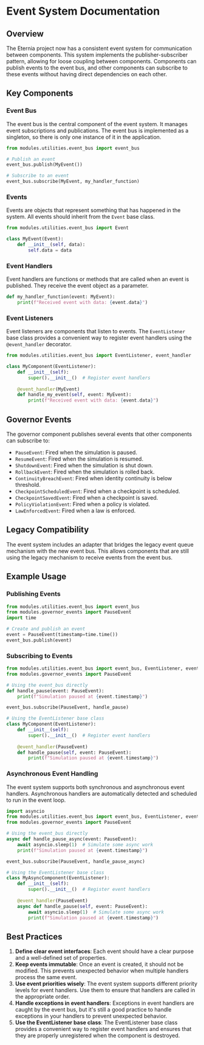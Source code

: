 # Event System Documentation

## Overview

The Eternia project now has a consistent event system for communication between components. This system implements the publisher-subscriber pattern, allowing for loose coupling between components. Components can publish events to the event bus, and other components can subscribe to these events without having direct dependencies on each other.

## Key Components

### Event Bus

The event bus is the central component of the event system. It manages event subscriptions and publications. The event bus is implemented as a singleton, so there is only one instance of it in the application.

```python
from modules.utilities.event_bus import event_bus

# Publish an event
event_bus.publish(MyEvent())

# Subscribe to an event
event_bus.subscribe(MyEvent, my_handler_function)
```

### Events

Events are objects that represent something that has happened in the system. All events should inherit from the `Event` base class.

```python
from modules.utilities.event_bus import Event

class MyEvent(Event):
    def __init__(self, data):
        self.data = data
```

### Event Handlers

Event handlers are functions or methods that are called when an event is published. They receive the event object as a parameter.

```python
def my_handler_function(event: MyEvent):
    print(f"Received event with data: {event.data}")
```

### Event Listeners

Event listeners are components that listen to events. The `EventListener` base class provides a convenient way to register event handlers using the `@event_handler` decorator.

```python
from modules.utilities.event_bus import EventListener, event_handler

class MyComponent(EventListener):
    def __init__(self):
        super().__init__()  # Register event handlers
    
    @event_handler(MyEvent)
    def handle_my_event(self, event: MyEvent):
        print(f"Received event with data: {event.data}")
```

## Governor Events

The governor component publishes several events that other components can subscribe to:

- `PauseEvent`: Fired when the simulation is paused.
- `ResumeEvent`: Fired when the simulation is resumed.
- `ShutdownEvent`: Fired when the simulation is shut down.
- `RollbackEvent`: Fired when the simulation is rolled back.
- `ContinuityBreachEvent`: Fired when identity continuity is below threshold.
- `CheckpointScheduledEvent`: Fired when a checkpoint is scheduled.
- `CheckpointSavedEvent`: Fired when a checkpoint is saved.
- `PolicyViolationEvent`: Fired when a policy is violated.
- `LawEnforcedEvent`: Fired when a law is enforced.

## Legacy Compatibility

The event system includes an adapter that bridges the legacy event queue mechanism with the new event bus. This allows components that are still using the legacy mechanism to receive events from the event bus.

## Example Usage

### Publishing Events

```python
from modules.utilities.event_bus import event_bus
from modules.governor_events import PauseEvent
import time

# Create and publish an event
event = PauseEvent(timestamp=time.time())
event_bus.publish(event)
```

### Subscribing to Events

```python
from modules.utilities.event_bus import event_bus, EventListener, event_handler
from modules.governor_events import PauseEvent

# Using the event_bus directly
def handle_pause(event: PauseEvent):
    print(f"Simulation paused at {event.timestamp}")

event_bus.subscribe(PauseEvent, handle_pause)

# Using the EventListener base class
class MyComponent(EventListener):
    def __init__(self):
        super().__init__()  # Register event handlers
    
    @event_handler(PauseEvent)
    def handle_pause(self, event: PauseEvent):
        print(f"Simulation paused at {event.timestamp}")
```

### Asynchronous Event Handling

The event system supports both synchronous and asynchronous event handlers. Asynchronous handlers are automatically detected and scheduled to run in the event loop.

```python
import asyncio
from modules.utilities.event_bus import event_bus, EventListener, event_handler
from modules.governor_events import PauseEvent

# Using the event_bus directly
async def handle_pause_async(event: PauseEvent):
    await asyncio.sleep(1)  # Simulate some async work
    print(f"Simulation paused at {event.timestamp}")

event_bus.subscribe(PauseEvent, handle_pause_async)

# Using the EventListener base class
class MyAsyncComponent(EventListener):
    def __init__(self):
        super().__init__()  # Register event handlers
    
    @event_handler(PauseEvent)
    async def handle_pause(self, event: PauseEvent):
        await asyncio.sleep(1)  # Simulate some async work
        print(f"Simulation paused at {event.timestamp}")
```

## Best Practices

1. **Define clear event interfaces**: Each event should have a clear purpose and a well-defined set of properties.
2. **Keep events immutable**: Once an event is created, it should not be modified. This prevents unexpected behavior when multiple handlers process the same event.
3. **Use event priorities wisely**: The event system supports different priority levels for event handlers. Use them to ensure that handlers are called in the appropriate order.
4. **Handle exceptions in event handlers**: Exceptions in event handlers are caught by the event bus, but it's still a good practice to handle exceptions in your handlers to prevent unexpected behavior.
5. **Use the EventListener base class**: The EventListener base class provides a convenient way to register event handlers and ensures that they are properly unregistered when the component is destroyed.